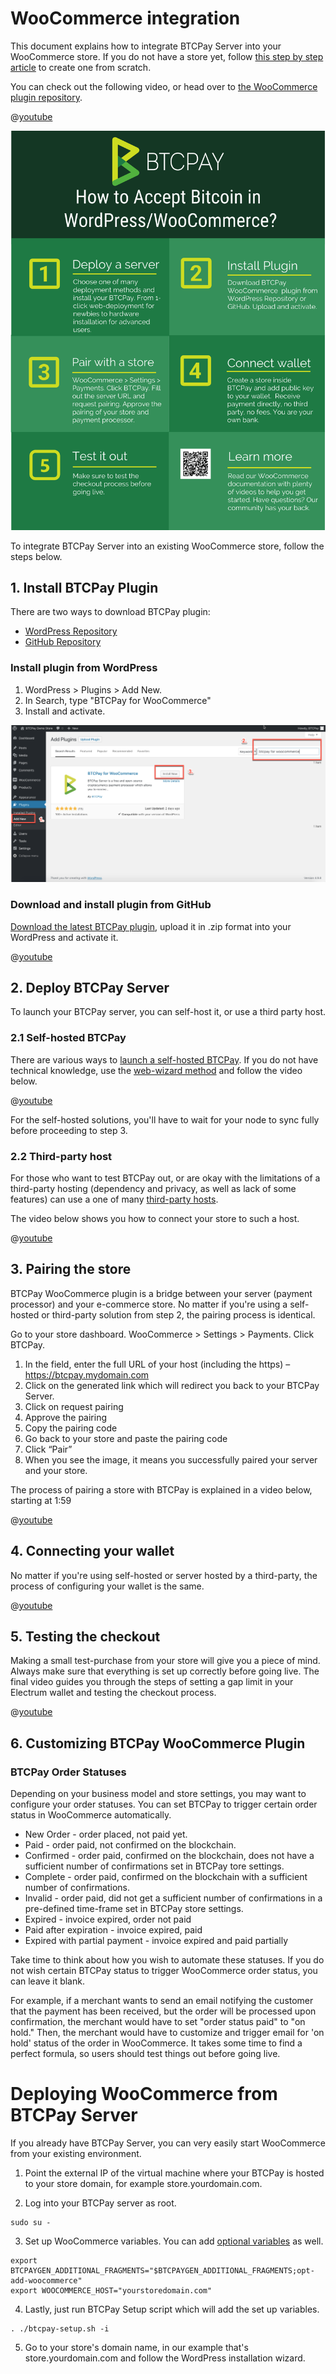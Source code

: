 # WooCommerce integration

This document explains how to integrate BTCPay Server into your WooCommerce store. If you do not have a store yet, follow [this step by step article](https://bitcoinshirt.co/how-to-create-store-accept-bitcoin/) to create one from scratch.

You can check out the following video, or head over to [the WooCommerce plugin repository](https://github.com/btcpayserver/woocommerce-plugin).

@[youtube](tTH3nLoyTcw)

![Infographic](img/BTCPayWooCommerceInfoggraphic.png)

To integrate BTCPay Server into an existing WooCommerce store, follow the steps below.

## 1. Install BTCPay Plugin
There are two ways to download BTCPay plugin:
- [WordPress Repository](https://wordpress.org/plugins/btcpay-for-woocommerce/)
- [GitHub Repository](https://github.com/btcpayserver/woocommerce-plugin/releases)

### Install plugin from WordPress
1. WordPress > Plugins > Add New.
2. In Search, type "BTCPay for WooCommerce"
3. Install and activate.

![BTCPay WordPress Repo plugin installation](img/BTCPay-WooCommerce-WP-Repo-Install.png)

### Download and install plugin from GitHub

[Download the latest BTCPay plugin](https://github.com/btcpayserver/woocommerce-plugin/releases), upload it in .zip format into your WordPress and activate it.

@[youtube](6QcTWHRKZag)

## 2. Deploy BTCPay Server

To launch your BTCPay server, you can self-host it, or use a third party host.

### 2.1 Self-hosted BTCPay

There are various ways to [launch a self-hosted BTCPay](https://github.com/btcpayserver/btcpayserver-doc#deployment). If you do not have technical knowledge, use the [web-wizard method](https://launchbtcpay.lunanode.com) and follow the video below.

@[youtube](NjslXYvp8bk)

For the self-hosted solutions, you'll have to wait for your node to sync fully before proceeding to step 3.

### 2.2 Third-party host

For those who want to test BTCPay out, or are okay with the limitations of a third-party hosting (dependency and privacy, as well as lack of some features) can use a one of many [third-party hosts](ThirdPartyHosting.md).

The video below shows you how to connect your store to such a host.

@[youtube](IT2K8It3S3o)

## 3. Pairing the store

BTCPay WooCommerce plugin is a bridge between your server (payment processor) and your e-commerce store. No matter if you're using a self-hosted or third-party solution from step 2, the pairing process is identical.

Go to your store dashboard. WooCommerce > Settings > Payments. Click BTCPay.

1. In the field, enter the full URL of your host (including the https) – https://btcpay.mydomain.com
2. Click on the generated link which will redirect you back to your BTCPay Server.
3. Click on request pairing
4. Approve the pairing
5. Copy the pairing code
6. Go back to your store and paste the pairing code
7. Click “Pair”
8. When you see the image, it means you successfully paired your server and your store.

The process of pairing a store with BTCPay is explained in a video below, starting at 1:59

@[youtube](IT2K8It3S3o,119)

## 4. Connecting your wallet

No matter if you're using self-hosted or server hosted by a third-party, the process of configuring your wallet is the same.

@[youtube](xX6LyQej0NQ)

## 5. Testing the checkout

Making a small test-purchase from your store will give you a piece of mind. Always make sure that everything is set up correctly before going live. The final video guides you through the steps of setting a gap limit in your Electrum wallet and testing the checkout process.

@[youtube](Fi3pYpzGmmo)

## 6. Customizing BTCPay WooCommerce Plugin

### BTCPay Order Statuses

Depending on your business model and store settings, you may want to configure your order statuses. You can set BTCPay to trigger certain order status in WooCommerce automatically.

* New Order - order placed, not paid yet.
* Paid - order paid, not confirmed on the blockchain.
* Confirmed - order paid, confirmed on the blockchain, does not have a sufficient number of confirmations set in BTCPay tore settings.
* Complete - order paid, confirmed on the blockchain with a sufficient number of confirmations.
* Invalid - order paid, did not get a sufficient number of confirmations in a pre-defined time-frame set in BTCPay store settings.
* Expired - invoice expired, order not paid
* Paid after expiration - invoice expired, paid
* Expired with partial payment - invoice expired and paid partially

Take time to think about how you wish to automate these statuses. If you do not wish certain BTCPay status to trigger WooCommerce order status, you can leave it blank.

For example, if a merchant wants to send an email notifying the customer that the payment has been received, but the order will be processed upon confirmation, the merchant would have to set "order status paid" to "on hold." Then, the merchant would have to customize and trigger email for 'on hold' status of the order in WooCommerce. It takes some time to find a perfect formula, so users should test things out before going live.

# Deploying WooCommerce from BTCPay Server
If you already have BTCPay Server, you can very easily start WooCommerce from your existing environment.

1. Point the external IP of the virtual machine where your BTCPay is hosted to your store domain, for example store.yourdomain.com.


2. Log into your BTCPay server as root.

```
sudo su -
```

3. Set up WooCommerce variables. You can add [optional variables](https://github.com/btcpayserver/btcpayserver-docker/blob/master/docker-compose-generator/docker-fragments/opt-add-woocommerce.yml) as well.

```
export BTCPAYGEN_ADDITIONAL_FRAGMENTS="$BTCPAYGEN_ADDITIONAL_FRAGMENTS;opt-add-woocommerce"
export WOOCOMMERCE_HOST="yourstoredomain.com"
```
4. Lastly, just run BTCPay Setup script which will add the set up variables.

```
. ./btcpay-setup.sh -i
```
5. Go to your store's domain name, in our example that's store.yourdomain.com and follow the WordPress installation wizard.
